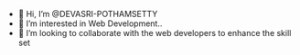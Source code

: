 - 👋 Hi, I’m @DEVASRI-POTHAMSETTY
- 👀 I’m interested in Web Development..
- 💞️ I’m looking to collaborate with the web developers to enhance the skill set 

<!---
DEVASRI-POTHAMSETTY/DEVASRI-POTHAMSETTY is a ✨ special ✨ repository because its `README.md` (this file) appears on your GitHub profile.
You can click the Preview link to take a look at your changes.
--->

